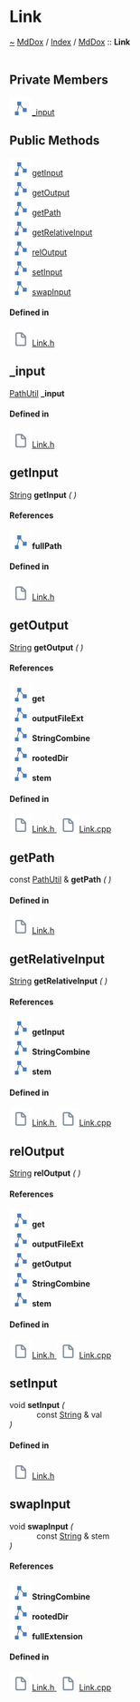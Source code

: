 <a id="link"></a>
<h1>Link</h1>
<a id="classMdDox_1_1Link"></a>
<a href="https://github.com/CharlesCarley/MdDox.md">~</a>
<a href="indexpage.md#mddox">MdDox</a>
<span class="inline-text">/</span>
<a href="index.md#index">Index</a>
<span class="inline-text">/</span>
<a href="namespaceMdDox.md#mddox">MdDox</a>
<span class="inline-text">::</span>
<span class="bold-text"><b>Link</b></span>
<br/>
<br/>
<a id="private-members"></a>
<h2>Private Members</h2>
<span class="icon-list-item"><a href="#_input" class="icon-list-item"><img src="../images/class.svg" class="icon-list-item"/><span class="icon-list-item">_input</span>
</a>
</span>
<br/>
<a id="public-methods"></a>
<h2>Public Methods</h2>
<span class="icon-list-item"><a href="#getinput" class="icon-list-item"><img src="../images/class.svg" class="icon-list-item"/><span class="icon-list-item">getInput</span>
</a>
</span>
<br/>
<span class="icon-list-item"><a href="#getoutput" class="icon-list-item"><img src="../images/class.svg" class="icon-list-item"/><span class="icon-list-item">getOutput</span>
</a>
</span>
<br/>
<span class="icon-list-item"><a href="#getpath" class="icon-list-item"><img src="../images/class.svg" class="icon-list-item"/><span class="icon-list-item">getPath</span>
</a>
</span>
<br/>
<span class="icon-list-item"><a href="#getrelativeinput" class="icon-list-item"><img src="../images/class.svg" class="icon-list-item"/><span class="icon-list-item">getRelativeInput</span>
</a>
</span>
<br/>
<span class="icon-list-item"><a href="#reloutput" class="icon-list-item"><img src="../images/class.svg" class="icon-list-item"/><span class="icon-list-item">relOutput</span>
</a>
</span>
<br/>
<span class="icon-list-item"><a href="#setinput" class="icon-list-item"><img src="../images/class.svg" class="icon-list-item"/><span class="icon-list-item">setInput</span>
</a>
</span>
<br/>
<span class="icon-list-item"><a href="#swapinput" class="icon-list-item"><img src="../images/class.svg" class="icon-list-item"/><span class="icon-list-item">swapInput</span>
</a>
</span>
<br/>
<a id="defined-in"></a>
<h4>Defined in</h4>
<span class="icon-list-item"><a href="https://github.com/CharlesCarley/MdDox/blob/master//Source/MdDoxTree/Link.h#L29" class="icon-list-item"><img src="../images/file.svg" class="icon-list-item"/><span class="icon-list-item">Link.h</span>
</a>
</span>
<a id="_input"></a>
<h2>_input</h2>
<a href="classMdDox_1_1PathUtil.md#pathutil">PathUtil</a>
<span class="bold-text"><b>_input</b></span>
<br/>
<a id="defined-in"></a>
<h4>Defined in</h4>
<span class="icon-list-item"><a href="https://github.com/CharlesCarley/MdDox/blob/master//Source/MdDoxTree/Link.h#L31" class="icon-list-item"><img src="../images/file.svg" class="icon-list-item"/><span class="icon-list-item">Link.h</span>
</a>
</span>
<br/>
<a id="getinput"></a>
<h2>getInput</h2>
<a href="namespaceMdDox.md#string">String</a>
<span class="bold-text"><b>getInput</b></span>
<span class="italic-text"><i>(</i></span>
<span class="italic-text"><i>)</i></span>
<a id="references"></a>
<h4>References</h4>
<div class="icon-link">
<img src="../images/class.svg"/><span class="bold-text"><b>fullPath</b></span>
</div>
<a id="defined-in"></a>
<h4>Defined in</h4>
<span class="icon-list-item"><a href="https://github.com/CharlesCarley/MdDox/blob/master//Source/MdDoxTree/Link.h#L34" class="icon-list-item"><img src="../images/file.svg" class="icon-list-item"/><span class="icon-list-item">Link.h</span>
</a>
</span>
<br/>
<a id="getoutput"></a>
<h2>getOutput</h2>
<a href="namespaceMdDox.md#string">String</a>
<span class="bold-text"><b>getOutput</b></span>
<span class="italic-text"><i>(</i></span>
<span class="italic-text"><i>)</i></span>
<a id="references"></a>
<h4>References</h4>
<div class="icon-link">
<img src="../images/class.svg"/><span class="bold-text"><b>get</b></span>
</div>
<div class="icon-link">
<img src="../images/class.svg"/><span class="bold-text"><b>outputFileExt</b></span>
</div>
<div class="icon-link">
<img src="../images/class.svg"/><span class="bold-text"><b>StringCombine</b></span>
</div>
<div class="icon-link">
<img src="../images/class.svg"/><span class="bold-text"><b>rootedDir</b></span>
</div>
<div class="icon-link">
<img src="../images/class.svg"/><span class="bold-text"><b>stem</b></span>
</div>
<a id="defined-in"></a>
<h4>Defined in</h4>
<span class="icon-list-item"><a href="https://github.com/CharlesCarley/MdDox/blob/master//Source/MdDoxTree/Link.h#L40" class="icon-list-item"><img src="../images/file.svg" class="icon-list-item"/><span class="icon-list-item">Link.h</span>
</a>
</span>
<span class="icon-list-item"><a href="https://github.com/CharlesCarley/MdDox/blob/master//Source/MdDoxTree/Link.cpp#L37" class="icon-list-item"><img src="../images/file.svg" class="icon-list-item"/><span class="icon-list-item">Link.cpp</span>
</a>
</span>
<br/>
<a id="getpath"></a>
<h2>getPath</h2>
<span class="inline-text">const </span>
<a href="classMdDox_1_1PathUtil.md#pathutil">PathUtil</a>
<span class="inline-text"> &amp;</span>
<span class="bold-text"><b>getPath</b></span>
<span class="italic-text"><i>(</i></span>
<span class="italic-text"><i>)</i></span>
<a id="defined-in"></a>
<h4>Defined in</h4>
<span class="icon-list-item"><a href="https://github.com/CharlesCarley/MdDox/blob/master//Source/MdDoxTree/Link.h#L47" class="icon-list-item"><img src="../images/file.svg" class="icon-list-item"/><span class="icon-list-item">Link.h</span>
</a>
</span>
<br/>
<a id="getrelativeinput"></a>
<h2>getRelativeInput</h2>
<a href="namespaceMdDox.md#string">String</a>
<span class="bold-text"><b>getRelativeInput</b></span>
<span class="italic-text"><i>(</i></span>
<span class="italic-text"><i>)</i></span>
<a id="references"></a>
<h4>References</h4>
<div class="icon-link">
<img src="../images/class.svg"/><span class="bold-text"><b>getInput</b></span>
</div>
<div class="icon-link">
<img src="../images/class.svg"/><span class="bold-text"><b>StringCombine</b></span>
</div>
<div class="icon-link">
<img src="../images/class.svg"/><span class="bold-text"><b>stem</b></span>
</div>
<a id="defined-in"></a>
<h4>Defined in</h4>
<span class="icon-list-item"><a href="https://github.com/CharlesCarley/MdDox/blob/master//Source/MdDoxTree/Link.h#L42" class="icon-list-item"><img src="../images/file.svg" class="icon-list-item"/><span class="icon-list-item">Link.h</span>
</a>
</span>
<span class="icon-list-item"><a href="https://github.com/CharlesCarley/MdDox/blob/master//Source/MdDoxTree/Link.cpp#L45" class="icon-list-item"><img src="../images/file.svg" class="icon-list-item"/><span class="icon-list-item">Link.cpp</span>
</a>
</span>
<br/>
<a id="reloutput"></a>
<h2>relOutput</h2>
<a href="namespaceMdDox.md#string">String</a>
<span class="bold-text"><b>relOutput</b></span>
<span class="italic-text"><i>(</i></span>
<span class="italic-text"><i>)</i></span>
<a id="references"></a>
<h4>References</h4>
<div class="icon-link">
<img src="../images/class.svg"/><span class="bold-text"><b>get</b></span>
</div>
<div class="icon-link">
<img src="../images/class.svg"/><span class="bold-text"><b>outputFileExt</b></span>
</div>
<div class="icon-link">
<img src="../images/class.svg"/><span class="bold-text"><b>getOutput</b></span>
</div>
<div class="icon-link">
<img src="../images/class.svg"/><span class="bold-text"><b>StringCombine</b></span>
</div>
<div class="icon-link">
<img src="../images/class.svg"/><span class="bold-text"><b>stem</b></span>
</div>
<a id="defined-in"></a>
<h4>Defined in</h4>
<span class="icon-list-item"><a href="https://github.com/CharlesCarley/MdDox/blob/master//Source/MdDoxTree/Link.h#L44" class="icon-list-item"><img src="../images/file.svg" class="icon-list-item"/><span class="icon-list-item">Link.h</span>
</a>
</span>
<span class="icon-list-item"><a href="https://github.com/CharlesCarley/MdDox/blob/master//Source/MdDoxTree/Link.cpp#L51" class="icon-list-item"><img src="../images/file.svg" class="icon-list-item"/><span class="icon-list-item">Link.cpp</span>
</a>
</span>
<br/>
<a id="setinput"></a>
<h2>setInput</h2>
<span class="inline-text">void</span>
<span class="bold-text"><b>setInput</b></span>
<span class="italic-text"><i>(</i></span>
<div class="paragraph">
<span class="paragraph"><img src="../images/horSpace24px.svg"/><span class="inline-text">const </span>
<a href="namespaceMdDox.md#string">String</a>
<span class="inline-text"> &amp;</span>
<span class="inline-text">val</span>
</span>
</div>
<span class="italic-text"><i>)</i></span>
<a id="defined-in"></a>
<h4>Defined in</h4>
<span class="icon-list-item"><a href="https://github.com/CharlesCarley/MdDox/blob/master//Source/MdDoxTree/Link.h#L36" class="icon-list-item"><img src="../images/file.svg" class="icon-list-item"/><span class="icon-list-item">Link.h</span>
</a>
</span>
<br/>
<a id="swapinput"></a>
<h2>swapInput</h2>
<span class="inline-text">void</span>
<span class="bold-text"><b>swapInput</b></span>
<span class="italic-text"><i>(</i></span>
<div class="paragraph">
<span class="paragraph"><img src="../images/horSpace24px.svg"/><span class="inline-text">const </span>
<a href="namespaceMdDox.md#string">String</a>
<span class="inline-text"> &amp;</span>
<span class="inline-text">stem</span>
</span>
</div>
<span class="italic-text"><i>)</i></span>
<a id="references"></a>
<h4>References</h4>
<div class="icon-link">
<img src="../images/class.svg"/><span class="bold-text"><b>StringCombine</b></span>
</div>
<div class="icon-link">
<img src="../images/class.svg"/><span class="bold-text"><b>rootedDir</b></span>
</div>
<div class="icon-link">
<img src="../images/class.svg"/><span class="bold-text"><b>fullExtension</b></span>
</div>
<a id="defined-in"></a>
<h4>Defined in</h4>
<span class="icon-list-item"><a href="https://github.com/CharlesCarley/MdDox/blob/master//Source/MdDoxTree/Link.h#L38" class="icon-list-item"><img src="../images/file.svg" class="icon-list-item"/><span class="icon-list-item">Link.h</span>
</a>
</span>
<span class="icon-list-item"><a href="https://github.com/CharlesCarley/MdDox/blob/master//Source/MdDoxTree/Link.cpp#L29" class="icon-list-item"><img src="../images/file.svg" class="icon-list-item"/><span class="icon-list-item">Link.cpp</span>
</a>
</span>
<br/>
</div>
</div>
</body>
</html>
